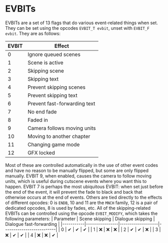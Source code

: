 # EVBITs

EVBITs are a set of 13 flags that do various event-related things when set. They can be set using the opcodes `EVBIT_T evbit`, unset with `EVBIT_F evbit`. They are as follows:

| EVBIT | Effect                       |
|-------|------------------------------|
| 0     | Ignore queued scenes         |
| 1     | Scene is active              |
| 2     | Skipping scene               |
| 3     | Skipping text                |
| 4     | Prevent skipping scenes      |
| 5     | Prevent skipping text        |
| 6     | Prevent fast-forwarding text |
| 7     | No end fade                  |
| 8     | Faded in                     |
| 9     | Camera follows moving units  |
| 10    | Moving to another chapter    |
| 11    | Changing game mode           |
| 12    | GFX locked                   |


Most of these are controlled automatically in the use of other event codes and have no reason to be manually flipped, but some are only flipped manually. EVBIT 9, when enabled, causes the camera to follow moving units, which is useful during cutscene events where you want this to happen. EVBIT 7 is perhaps the most ubiquitous EVBIT: when set just before the end of the event, it will prevent the fade to black and back that otherwise occurs at the end of events.
Others are tied directly to the effects of different opcodes: 0 is `ENDB`, 10 and 11 are the `MNCH` family, 12 is a pair of dedicated opcodes, 8 is used by fades, etc. All of the skipping-related EVBITs can be controlled using the opcode `EVBIT_MODIFY`, which takes the following parameters:
| Parameter | Scene skipping | Dialogue skipping | Dialogue fast-forwarding |
|-----------|----------------|-------------------|--------------------------|
| 0         | ✔              | ✔                 | ✔                        |
| 1         | ❌              | ❌                 | ❌                        |
| 2         | ✔              | ✔                 | ❌                        |
| 3         | ❌              | ✔                 | ✔                        |
| 4         | ❌              | ❌                 | ✔                        |



